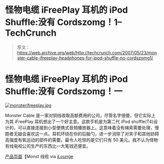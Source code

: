 # 怪物电缆 iFreePlay 耳机的 iPod Shuffle:没有 Cordszomg！1–TechCrunch

> 原文：<https://web.archive.org/web/http://techcrunch.com/2007/05/23/monster-cable-ifreeplay-headphones-for-ipod-shuffle-no-cordszomg1/>

# 怪物电缆 iFreePlay 耳机的 iPod Shuffle:没有 Cordszomg！一

[![monsterifreeplay.jpg](img/46677f3eaac80f4fe6ad6b5d63100e8f.png)](https://web.archive.org/web/20210301232231/https://beta.techcrunch.com/wp-content/uploads/2007/05/monsterifreeplay.jpg "monsterifreeplay.jpg")

Monster Cable 是一家对铜线收取高额费用的公司，尽管名字很傻，但它实际上为其 iFreePlay 耳机想出了一个好主意。这款手机是为第二代 iPod shuffle(T4)设计的，可以直接连接到小型便携式音频播放器上。这意味着没有绳索需要处理，慢跑者无疑会喜欢这一点。耳机环绕在你的后脑勺，进一步消除了对夹子和其他妨碍高强度有氧运动的部件的需要。最令人吃惊的是它们只有 50 美元。我不认为怪物有线电视公司生产的东西比一大笔钱还便宜。

[产品页面](https://web.archive.org/web/20210301232231/http://www.monstercable.com/productdisplay.asp?pin=4449)【Monst 线缆 via [iLounge](https://web.archive.org/web/20210301232231/http://ilounge.com/index.php/news/comments/monster-now-shipping-ifreeplay-headphones/)